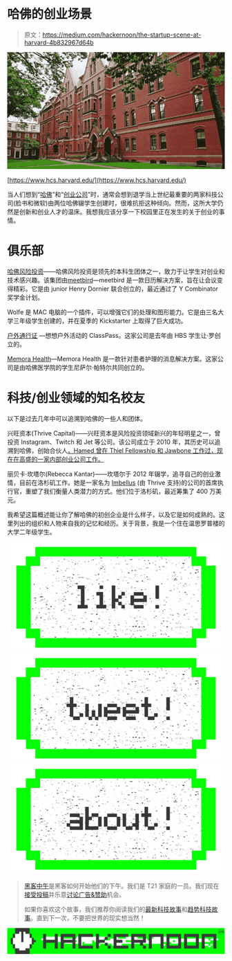 # 哈佛的创业场景

> 原文：<https://medium.com/hackernoon/the-startup-scene-at-harvard-4b832967d64b>

![](img/134706db9f260ad2ccb267810603a83a.png)

[https://www.hcs.harvard.edu/](https://www.hcs.harvard.edu/)

当人们想到“[哈佛](https://hackernoon.com/tagged/harvard)”和“[创业公司](https://hackernoon.com/tagged/startups)”时，通常会想到退学当上世纪最重要的两家科技公司(脸书和微软)由两位哈佛辍学生创建时，很难抗拒这种倾向。然而，这所大学仍然是创新和创业人才的温床。我想我应该分享一下校园里正在发生的关于创业的事情。

# 俱乐部

[哈佛风险投资](http://www.harvardventures.org/)——哈佛风险投资是领先的本科生团体之一，致力于让学生对创业和技术感兴趣。该集团由[meetbird](https://medium.com/u/99d2523540f2#/features)—meetbird 是一款日历解决方案，旨在让会议变得精彩。它是由 junior Henry Dornier 联合创立的，最近通过了 Y Combinator 奖学金计划。

Wolfe 是 MAC 电脑的一个插件，可以增强它们的处理和图形能力。它是由三名大学三年级学生创建的，并在夏季的 Kickstarter 上取得了巨大成功。

[户外通行证](http://outdoorpass.co/) —想想户外活动的 ClassPass。这家公司是去年由 HBS 学生让·罗创立的。

[Memora Health](http://www.memorahealth.com/)—Memora Health 是一款针对患者护理的消息解决方案。这家公司是由哈佛医学院的学生尼萨尔·帕特尔共同创立的。

# 科技/创业领域的知名校友

以下是过去几年中可以追溯到哈佛的一些人和团体。

兴旺资本(Thrive Capital)——兴旺资本是风险投资领域新兴的年轻明星之一，曾投资 Instagram、Twitch 和 Jet 等公司。该公司成立于 2010 年，其历史可以追溯到哈佛，创始合伙人[。Hamed 曾在 Thiel Fellowship 和 Jawbone 工作过，现在在高盛的一家内部创业公司工作。](https://medium.com/u/255575b88a07#.tpa8ertlo)

丽贝卡·坎塔尔(Rebecca Kantar)——坎塔尔于 2012 年辍学，追寻自己的创业激情，目前在洛杉矶工作。她是一家名为 [Imbellus](http://imbellus.com) (由 Thrive 支持)的公司的首席执行官，重塑了我们衡量人类潜力的方式。他们位于洛杉矶，最近筹集了 400 万美元。

我希望这篇概述能让你了解哈佛的初创企业是什么样子，以及它是如何成熟的。这里列出的组织和人物来自我的记忆和经历。关于背景，我是一个住在温思罗普楼的大学二年级学生。

[![](img/50ef4044ecd4e250b5d50f368b775d38.png)](http://bit.ly/HackernoonFB)[![](img/979d9a46439d5aebbdcdca574e21dc81.png)](https://goo.gl/k7XYbx)[![](img/2930ba6bd2c12218fdbbf7e02c8746ff.png)](https://goo.gl/4ofytp)

> [黑客中午](http://bit.ly/Hackernoon)是黑客如何开始他们的下午。我们是 T21 家庭的一员。我们现在[接受投稿](http://bit.ly/hackernoonsubmission)并乐意[讨论广告&赞助](mailto:partners@amipublications.com)机会。
> 
> 如果你喜欢这个故事，我们推荐你阅读我们的[最新科技故事](http://bit.ly/hackernoonlatestt)和[趋势科技故事](https://hackernoon.com/trending)。直到下一次，不要把世界的现实想当然！

![](img/be0ca55ba73a573dce11effb2ee80d56.png)